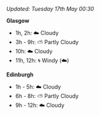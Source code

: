 *Updated: Tuesday 17th May 00:30*

**Glasgow**

* 1h, 2h: :cloud: Cloudy
* 3h - 9h: :partly_sunny: Partly Cloudy
* 10h: :cloud: Cloudy
* 11h, 12h: :cyclone: Windy (:cloud:)

**Edinburgh**

* 1h - 5h: :cloud: Cloudy
* 6h - 8h: :partly_sunny: Partly Cloudy
* 9h - 12h: :cloud: Cloudy

